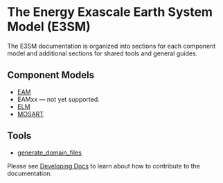 # The Energy Exascale Earth System Model (E3SM)

The E3SM documentation is organized into sections for each component model and additional sections for shared tools and general guides.

## Component Models

- [EAM](./EAM/index.md)
- EAMxx — not yet supported.
- [ELM](./ELM/index.md)
- [MOSART](./MOSART/index.md)

## Tools

- [generate_domain_files](./generate_domain_files/index.md)

Please see [Developing Docs](https://acme-climate.atlassian.net/wiki/spaces/DOC/pages/3924787306/Developing+Documentation) to learn about how to contribute to the documentation.
